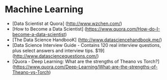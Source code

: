 # Machine Learning

* [Data Scientist at Quora] (http://www.wzchen.com/)
* [How to Become a Data Scientist] (https://www.quora.com/How-do-I-become-a-data-scientist)
* [The Data Science HandbooK] (http://www.datasciencehandbook.me/)
* [Data Science Interview Guide - Contains 120 real interview questions, plus select answers and interview tips. $19] (http://www.datasciencequestions.com/) 
* [Quora - Deep Learning: What are the strengths of Theano vs Torch?] (https://www.quora.com/Deep-Learning/What-are-the-strengths-of-Theano-vs-Torch)
